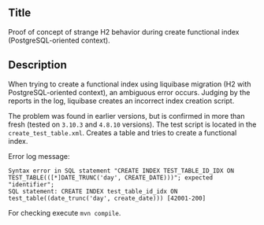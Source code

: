 ## Title
Proof of concept of strange H2 behavior during create functional index (PostgreSQL-oriented context).

## Description
When trying to create a functional index using liquibase migration (H2 with PostgreSQL-oriented context), an ambiguous error occurs. 
Judging by the reports in the log, liquibase creates an incorrect index creation script.

The problem was found in earlier versions, but is confirmed in more than fresh (tested on `3.10.3` and `4.8.10` versions).
The test script is located in the `create_test_table.xml`. Creates a table and tries to create a functional index.

Error log message: 
```
Syntax error in SQL statement "CREATE INDEX TEST_TABLE_ID_IDX ON TEST_TABLE(([*]DATE_TRUNC('day', CREATE_DATE)))"; expected "identifier"; 
SQL statement: CREATE INDEX test_table_id_idx ON test_table((date_trunc('day', create_date))) [42001-200]
```

For checking execute `mvn compile`.
